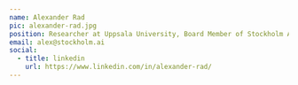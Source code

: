 ```yaml
---
name: Alexander Rad
pic: alexander-rad.jpg
position: Researcher at Uppsala University, Board Member of Stockholm AI
email: alex@stockholm.ai
social:
  - title: linkedin
    url: https://www.linkedin.com/in/alexander-rad/
---
```

